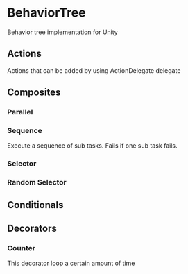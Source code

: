 # BehaviorTree

Behavior tree implementation for Unity

## Actions
Actions that can be added by using ActionDelegate delegate

## Composites

### Parallel

### Sequence
Execute a sequence of sub tasks. Fails if one sub task fails.

### Selector

### Random Selector

## Conditionals

## Decorators
### Counter
This decorator loop a certain amount of time
